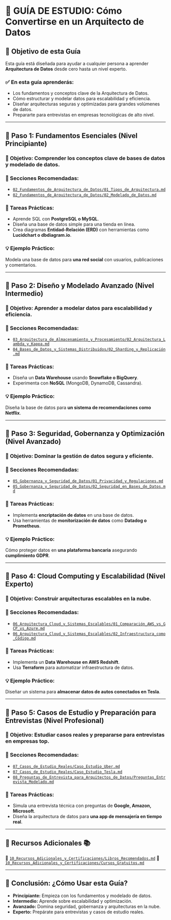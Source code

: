 # 📌 GUÍA DE ESTUDIO: Cómo Convertirse en un Arquitecto de Datos

## 📌 Objetivo de esta Guía
Esta guía está diseñada para ayudar a cualquier persona a aprender **Arquitectura de Datos** desde cero hasta un nivel experto.

### ✅ En esta guía aprenderás:
- Los fundamentos y conceptos clave de la Arquitectura de Datos.
- Cómo estructurar y modelar datos para escalabilidad y eficiencia.
- Diseñar arquitecturas seguras y optimizadas para grandes volúmenes de datos.
- Prepararte para entrevistas en empresas tecnológicas de alto nivel.

---

## 📍 Paso 1: Fundamentos Esenciales (Nivel Principiante)
### 📌 Objetivo: Comprender los conceptos clave de bases de datos y modelado de datos.

### 📁 Secciones Recomendadas:
- [`02_Fundamentos_de_Arquitectura_de_Datos/01_Tipos_de_Arquitectura.md`](./02_Fundamentos_de_Arquitectura_de_Datos/01_Tipos_de_Arquitectura.md)
- [`02_Fundamentos_de_Arquitectura_de_Datos/02_Modelado_de_Datos.md`](./02_Fundamentos_de_Arquitectura_de_Datos/02_Modelado_de_Datos.md)

### 📄 Tareas Prácticas:
- Aprende SQL con **PostgreSQL o MySQL**.
- Diseña una base de datos simple para una tienda en línea.
- Crea diagramas **Entidad-Relación (ERD)** con herramientas como **Lucidchart o dbdiagram.io**.

### 💡 Ejemplo Práctico:
Modela una base de datos para **una red social** con usuarios, publicaciones y comentarios.

---

## 📍 Paso 2: Diseño y Modelado Avanzado (Nivel Intermedio)
### 📌 Objetivo: Aprender a modelar datos para **escalabilidad y eficiencia**.

### 📁 Secciones Recomendadas:
- [`03_Arquitectura_de_Almacenamiento_y_Procesamiento/02_Arquitectura_Lambda_y_Kappa.md`](./03_Arquitectura_de_Almacenamiento_y_Procesamiento/02_Arquitectura_Lambda_y_Kappa.md)
- [`04_Bases_de_Datos_y_Sistemas_Distribuidos/02_Sharding_y_Replicación.md`](./04_Bases_de_Datos_y_Sistemas_Distribuidos/02_Sharding_y_Replicación.md)

### 📄 Tareas Prácticas:
- Diseña un **Data Warehouse** usando **Snowflake o BigQuery**.
- Experimenta con **NoSQL** (MongoDB, DynamoDB, Cassandra).

### 💡 Ejemplo Práctico:
Diseña la base de datos para **un sistema de recomendaciones como Netflix**.

---

## 📍 Paso 3: Seguridad, Gobernanza y Optimización (Nivel Avanzado)
### 📌 Objetivo: Dominar la **gestión de datos segura y eficiente**.

### 📁 Secciones Recomendadas:
- [`05_Gobernanza_y_Seguridad_de_Datos/01_Privacidad_y_Regulaciones.md`](./05_Gobernanza_y_Seguridad_de_Datos/01_Privacidad_y_Regulaciones.md)
- [`05_Gobernanza_y_Seguridad_de_Datos/02_Seguridad_en_Bases_de_Datos.md`](./05_Gobernanza_y_Seguridad_de_Datos/02_Seguridad_en_Bases_de_Datos.md)

### 📄 Tareas Prácticas:
- Implementa **encriptación de datos** en una base de datos.
- Usa herramientas de **monitorización de datos** como **Datadog o Prometheus**.

### 💡 Ejemplo Práctico:
Cómo proteger datos en **una plataforma bancaria** asegurando **cumplimiento GDPR**.

---

## 📍 Paso 4: Cloud Computing y Escalabilidad (Nivel Experto)
### 📌 Objetivo: Construir **arquitecturas escalables en la nube**.

### 📁 Secciones Recomendadas:
- [`06_Arquitectura_Cloud_y_Sistemas_Escalables/01_Comparación_AWS_vs_GCP_vs_Azure.md`](./06_Arquitectura_Cloud_y_Sistemas_Escalables/01_Comparación_AWS_vs_GCP_vs_Azure.md)
- [`06_Arquitectura_Cloud_y_Sistemas_Escalables/02_Infraestructura_como_Código.md`](./06_Arquitectura_Cloud_y_Sistemas_Escalables/02_Infraestructura_como_Código.md)

### 📄 Tareas Prácticas:
- Implementa un **Data Warehouse en AWS Redshift**.
- Usa **Terraform** para automatizar infraestructura de datos.

### 💡 Ejemplo Práctico:
Diseñar un sistema para **almacenar datos de autos conectados en Tesla**.

---

## 📍 Paso 5: Casos de Estudio y Preparación para Entrevistas (Nivel Profesional)
### 📌 Objetivo: Estudiar casos reales y prepararse para entrevistas en empresas top.

### 📁 Secciones Recomendadas:
- [`07_Casos_de_Estudio_Reales/Caso_Estudio_Uber.md`](./07_Casos_de_Estudio_Reales/Caso_Estudio_Uber.md)
- [`07_Casos_de_Estudio_Reales/Caso_Estudio_Tesla.md`](./07_Casos_de_Estudio_Reales/Caso_Estudio_Tesla.md)
- [`08_Preguntas_de_Entrevista_para_Arquitectos_de_Datos/Preguntas_Entrevista_Modelado.md`](./08_Preguntas_de_Entrevista_para_Arquitectos_de_Datos/Preguntas_Entrevista_Modelado.md)

### 📄 Tareas Prácticas:
- Simula una entrevista técnica con preguntas de **Google, Amazon, Microsoft**.
- Diseña la arquitectura de datos para **una app de mensajería en tiempo real**.

---

## 📌 Recursos Adicionales 📚
📁 [`10_Recursos_Adicionales_y_Certificaciones/Libros_Recomendados.md`](./10_Recursos_Adicionales_y_Certificaciones/Libros_Recomendados.md)
📁 [`10_Recursos_Adicionales_y_Certificaciones/Cursos_Gratuitos.md`](./10_Recursos_Adicionales_y_Certificaciones/Cursos_Gratuitos.md)

---

## 🚀 Conclusión: ¿Cómo Usar esta Guía?
- **Principiante:** Empieza con los fundamentos y modelado de datos.
- **Intermedio:** Aprende sobre escalabilidad y optimización.
- **Avanzado:** Domina seguridad, gobernanza y arquitecturas en la nube.
- **Experto:** Prepárate para entrevistas y casos de estudio reales.

